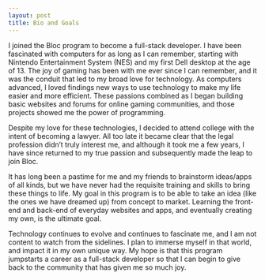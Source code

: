 ```yaml
---
layout: post
title: Bio and Goals
---
```


I joined the Bloc program to become a full-stack developer. I have been fascinated with computers for as long as I can remember, starting with Nintendo Entertainment System (NES) and my first Dell desktop at the age of 13. The joy of gaming has been with me ever since I can remember, and it was the conduit that led to my broad love for technology. As computers advanced, I loved findings new ways to use technology to make my life easier and more efficient. These passions combined as I began building basic websites and forums for online gaming communities, and those projects showed me the power of programming.

Despite my love for these technologies, I decided to attend college with the intent of becoming a lawyer. All too late it became clear that the legal profession didn’t truly interest me, and although it took me a few years, I have since returned to my true passion and subsequently made the leap to join Bloc.

It has long been a pastime for me and my friends to brainstorm ideas/apps of all kinds, but we have never had the requisite training and skills to bring these things to life. My goal in this program is to be able to take an idea (like the ones we have dreamed up) from concept to market. Learning the front-end and back-end of everyday websites and apps, and eventually creating my own, is the ultimate goal.

Technology continues to evolve and continues to fascinate me, and I am not content to watch from the sidelines. I plan to immerse myself in that world, and impact it in my own unique way. My hope is that this program jumpstarts a career as a full-stack developer so that I can begin to give back to the community that has given me so much joy.
